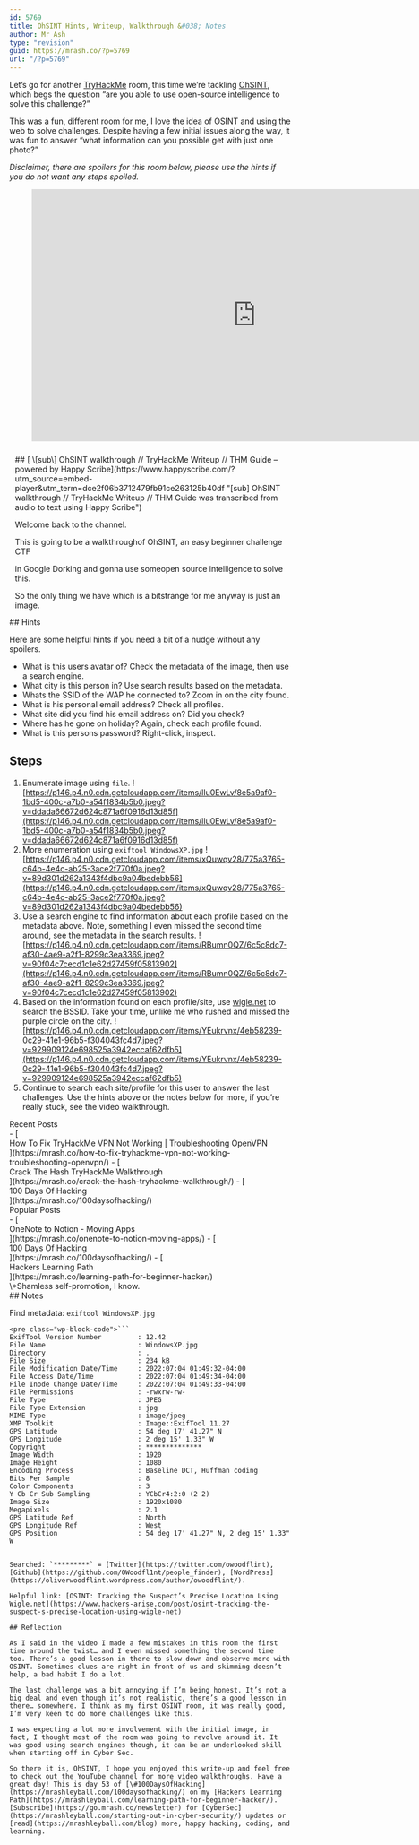 ```yaml
---
id: 5769
title: OhSINT Hints, Writeup, Walkthrough &#038; Notes
author: Mr Ash
type: "revision"
guid: https://mrash.co/?p=5769
url: "/?p=5769"
---
```


Let’s go for another [TryHackMe](https://tryhackme.com/) room, this time we’re tackling [OhSINT](https://tryhackme.com/room/ohsint), which begs the question “are you able to use open-source intelligence to solve this challenge?”

This was a fun, different room for me, I love the idea of OSINT and using the web to solve challenges. Despite having a few initial issues along the way, it was fun to answer “what information can you possible get with just one photo?”

*Disclaimer, there are spoilers for this room below, please use the hints if you do not want any steps spoiled.*

<figure class="wp-block-embed is-type-video is-provider-youtube wp-block-embed-youtube wp-embed-aspect-16-9 wp-has-aspect-ratio"><div class="wp-block-embed__wrapper"><iframe allow="accelerometer; autoplay; clipboard-write; encrypted-media; gyroscope; picture-in-picture" allowfullscreen="" frameborder="0" height="450" loading="lazy" src="https://www.youtube.com/embed/fCAunCYeq64?feature=oembed" title="OhSINT walkthrough // TryHackMe Writeup // THM Guide" width="800"></iframe></div></figure><div id="hs-embed-container" style="position:relative;display:flex;width:100%;height:300px;"><div id="hs-embed-placeholder" style="position:absolute;top:0;bottom:0;left:0;right:0;margin:10px;overflow:auto;font-size: 14px !important">## [ \[sub\] OhSINT walkthrough // TryHackMe Writeup // THM Guide – powered by Happy Scribe](https://www.happyscribe.com/?utm_source=embed-player&utm_term=dce2f06b3712479fb91ce263125b40df "[sub] OhSINT walkthrough // TryHackMe Writeup // THM Guide was transcribed from audio to text using Happy Scribe")

Welcome back to the channel.

This is going to be a walkthroughof OhSINT, an easy beginner challenge CTF

in Google Dorking and gonna use someopen source intelligence to solve this.

So the only thing we have which is a bitstrange for me anyway is just an image.

So we’re starting withan image and that’s it.

So there’s no box to virtual machineto start up or anything like that.

It’s all just the flaming thing.

So I’ve already downloaded it.

Not to ruin the surprise, but I haveactually gone through this box.

I know what’s up and I will explaina few things along the way.

So we’ll go ahead and download

that and we’ll give it a bit of an insect,a bit of a hover there.

What do we got?Windows XP, JPEG.

So by the untrained eye, we don’t haveanything here, no hidden imagery.

It looks just like a pretty basic image.

So we need to use somethingto assess this little closer.

So if we look at our hint here sowe’ve got our list of questions.

So a few questions.

What is the user’s avatar of?

What is this user’s avatar of?

So it makes zero sense.

So my first intuition was like,let’s just go find it first.

So it’s just on the desktop.

So is there anything unusual about it if

we just look at it and we can run fileagainst it and it is indeed a JPEG.

So the hint here is EXIF tool.

So when we look up EXIFtool we can find that.

This is a pretty popular command lineapplication, pearl library for metadata.

So I’m not an expert in this,

but I know when we take photosthat there is more data behind the photo

than just the photo itself,the pixels and whatnot.

So we can go ahead and sudo apt install

EXIF tool like so I’vealready got installed.

So once it’s installed we can just go

ahead and look at the manpage for that EXIF tool.

We can see here itread and write meta information in files.

So not just JPEGs but all files.

So yeah, there’s a lot that this thing cando, but we can go ahead and just run it

by default against our image thereand we get some information here.

So going through this, it’s reallya case of what sticks out at us.

Okay, so this is where wesort of take our time.

So version number of the tool,the file directory, things that we already

know, the permissions we could alreadysee that nothing really unique here.

Copyright.

Now, I must admit, when I first saw that,I did sort of skip over it.

And this is sort of what’s hard aboutgoing through this stuff is it’s not like

a video game where there will be a lightshining towards

somewhere that as the player weknow that we need to go that way.

We have to use somecritical thinking here.

I honestly skipped over this.

I just went, okay,I don’t know what that is.

It’s probably not too important.Kept looking.

I was like, okay, well,maybe we’ve got some GPS coordination.

Maybe we do something with that.

And maybe this coding baseline,maybe that’s something.

But then I thought back to copyright.

I’m like, you can just sortof whatever in a copyright.

I mean, you can manipulate allthis metadata input or whatever.

But I’m like, I don’t know,I think that this is the thing.

So let’s go ahead and justdo some Google dorking.

So you can see here I’ve alreadygone to these links and this is it.

This is open source intelligence.

And it took me a little bit to get my head

around to be honest, because Ithought we were going to stay here.

And this is what I’m used to,I’m used to cybersecurity.

I’m used to learning hackingin the terminal.

Like this is where we do stuff.

But open source intelligenceis using the Internet.

So this is kind of wildfor my little brain.

The next thing I made a mistake in when

going through this is Ionly looked at Twitter.

I just saw Twitter and I just assumedthat the rest were challenges.

I didn’t even look at these other two.

So learn from me and what my future self

will be better at is actually takingthe time to look at the search results.

So we can see here we have a Twitter

profile, then we have a WordPress.comblog and then we have a GitHub repo.

And then the giveaway is these are all

anything that says tryhack me or write up.

We can confidently say that these are

people have been looking up the Gmailand some spy talks, whatever that is.

Those are just write ups.

But our focus is on these three.And this is really cool.

I have seen this in other CTFs-

from watching John Hammond videosand other YouTubers and that

this is a part of the challenge wherewe’ll have fake

Twitter accounts or Facebook accountsthat we can go and try and hack.

Let’s look at these three in order.

And if we go back to whatis the user’s avatar of?

Pretty confident out of all of our three

accounts that we can focus on that theavatar is indeed of a C.A.T. Nice.

What city is this person in now?

Again, I made the mistake of not looking

at the other options that I justwas here and I was like, what?

Oh man.

I was looking at comments and there wassome like base 64 encoded comments.

I’m like, is this a part of it?

Don’t waste your time.

This is an easy challenge after all.

So I go to deep too fast.

It’s another thing.

So let’s just flick through.

So we’ve got on this one.

I’m in New York right now,

so I will update the siteright away with new photos.

Okay, so we’ve gotHello Worlds from my house.

I can get free WiFi, and we have some sort

of MAC address lookingthing back on Twitter.

So this isn’t helping.

We can see here that they are in New York,

but our question is,what city is the person in?

It could be New York.I’m just playing.

I know it’s not.

So let’s go ahead and look over hereat the GitHub repo.

And we can see that this is the only

repo that I have, is this people finder,which I think is in spirits.

Hi, I’m from London.

That is what we’re after now,

this next one, and I got a story,BSSID plus wiggle.

Net.So this was totally new to me.

Let’s just go check out Wiggle.Net.

If we look here, we do havesome more information.

This is linking to our Twitter,talking about photos.

And here, email me if you want.

Before we go down that rabbit hole,

let’s just go over Ispelled it wrong, didn’t I?

Let’s just look up wiggle.There we go.

What’s the SSID of the WAPhe connected to.

So we need to use this website.

Okay, you will need to make an accountin order to Wiggle work,

and you do not need to use youractual personal information.

You can just go aheadand use whatever you want.

So the idea here is we have this hint,

this BSSID, which I did look up whatit stood for and I can’t remember.

But we can use this MAC addresslooking thing, put it in here.

As you can see, my other attempts paste

that in and we can querythe database to find where he’s at.

This is where I had the issue.

So if we sort of look around

the map didn’t really takeme anywhere straight away.

I can’t actually see anything on the map.

There is something in London.

And I must admit, this didnot work out well for me.

When I first did this, I punchedit in and I didn’t see anything.

And I didn’t take my timelooking around the map.

And I must admit,

it stands out now because Iknow what I’m looking for.

But if you tried this like me,

don’t feel silly that you didn’tsee it or it didn’t work.

So we can see here that this MAC address

actually does come up on theirdatabase, which is just nuts.

I was reading an article about thiswebsite, and it’s kind of crazy.

Okay, so this is actually new territory.

I don’t know how to what is the SSIDof the WAP he connected to?

So can I interact with this?

There is a name.

There is a name.

It’s very small.

I definitely didn’t copy this the first

time of the wireless accesspoint that he connected to.

So what’s his personal address?

So, we can find that out ifwe go back to his GitHub.

Interestingly enough,

if we actually go to his pull requests,there’s pull request here of that README

file where he’s added,messaged me on Twitter for my email.

Probably not a good ideato give out publicly.

We can see.

I’m a little confusedbecause it’s got it here.

So the pull request was made meaning,

but he committed it, but he didn’t,like, push it to the master branch.

So that’s why we don’t see thisgreen message instead, we still see.

I think that’s how GitHub works.

Bit of an interesting thing,just I found from poking around.

So what site did you findhis email address on?

So we found it on GitHub.

Where has he gone on holiday?

So if we go back here I’min New York right now.

New York.Oops.

You can paste it in there.

It’s all pretty straightforward.

And what is this person’s password?

Okay.

I had some issues with this room.

Like, this didn’t work for methe first time because I was silly.

It annoyed me a little bit,if I’m being really honest.

I only found this from lookingat another write up.

So if we use our inspect and we can hover

over, we can see that there is a blankarea here and indeed,

there is just a like,if we just change this to #000000

we can see here that the textis actually on the website.

It was just hidden.

So in one way, that’s cool.

Like a little thing like,

make sure you look around and inspectpeople’s websites,

you might find something like this,but at the same time, who does this?

I think that’s what sortof annoyed me about this.

I would have never, ever, ever found this.

I don’t think I would have ever found it.

Some part of me thinks I would have,

but another part of me is like,I wouldn’t have looked there because I

guess in my head,who puts a password on the front?

I don’t know.

I guess I’m probably just missedthe reason that it’s just a bit of fun.

It’s not supposed to be like,

super serious,but I guess that’s just my brain.

And I think it was really from when things

went wrong on the wiggle.net for me thatit sort of all started to spiral apart.

So I didn’t have the bestexperience with OhSINT.

I don’t think that’s at the faultof the TryHackMe or the creator.

I think it’s just more me.

But anyway, that was my experience.

It was fun to go through the first time,even though it was quite infuriating,

but I much prefer going through a secondtime and sharing it in this format.

This was much better.

It was nice when things actuallyworked out and getting to show you.

So I hope you enjoyed.

This has been OhSTIN from TryHackMe.

Go show some love to the creatorand the community.

I hope you enjoyed this video.

If you found it helpful,please let me know.

Leaving us comments.

It does help me.

It’s very motivating to see somepositive comments in the description.

If you have any feedback,like if I’ve done anything different

to you or anything like that, I’m alwayskeen to improve, so that would be great.

And the last thing for me is I havea monthly newsletter that I thought I

would let youknow about and let you in on.

If you want to, there’s a link below where

it’s just a littlefriendly monthly update.

And I still have to write last month’s.

But yeah, I’m usually on to it.

Anyway, that has been the video.Enjoy.

</div><div class="hs-embed" data-hide_video="true" data-id="dce2f06b3712479fb91ce263125b40df" data-private_text="true"></div><script>
var js=document.createElement('script');js.type='text/javascript';js.async=true;js.src='https://embed.happyscribe.co/main.js';document.head.appendChild(js);
</script></div><style type="text/css"> ._h1s512 { white-space: nowrap; } </style>## Hints

Here are some helpful hints if you need a bit of a nudge without any spoilers.

- What is this users avatar of? Check the metadata of the image, then use a search engine.
- What city is this person in? Use search results based on the metadata.
- Whats the SSID of the WAP he connected to? Zoom in on the city found.
- What is his personal email address? Check all profiles.
- What site did you find his email address on? Did you check?
- Where has he gone on holiday? Again, check each profile found.
- What is this persons password? Right-click, inspect.

## Steps

1. Enumerate image using `file`. ![https://p146.p4.n0.cdn.getcloudapp.com/items/llu0EwLv/8e5a9af0-1bd5-400c-a7b0-a54f1834b5b0.jpeg?v=ddada66672d624c871a6f0916d13d85f](https://p146.p4.n0.cdn.getcloudapp.com/items/llu0EwLv/8e5a9af0-1bd5-400c-a7b0-a54f1834b5b0.jpeg?v=ddada66672d624c871a6f0916d13d85f)
2. More enumeration using `exiftool WindowsXP.jpg` ![https://p146.p4.n0.cdn.getcloudapp.com/items/xQuwqv28/775a3765-c64b-4e4c-ab25-3ace2f770f0a.jpeg?v=89d301d262a1343f4dbc9a04bedebb56](https://p146.p4.n0.cdn.getcloudapp.com/items/xQuwqv28/775a3765-c64b-4e4c-ab25-3ace2f770f0a.jpeg?v=89d301d262a1343f4dbc9a04bedebb56)
3. Use a search engine to find information about each profile based on the metadata above. Note, something I even missed the second time around, see the metadata in the search results. ![https://p146.p4.n0.cdn.getcloudapp.com/items/RBumn0QZ/6c5c8dc7-af30-4ae9-a2f1-8299c3ea3369.jpeg?v=90f04c7cecd1c1e62d27459f05813902](https://p146.p4.n0.cdn.getcloudapp.com/items/RBumn0QZ/6c5c8dc7-af30-4ae9-a2f1-8299c3ea3369.jpeg?v=90f04c7cecd1c1e62d27459f05813902)
4. Based on the information found on each profile/site, use [wigle.net](http://wigle.net) to search the BSSID. Take your time, unlike me who rushed and missed the purple circle on the city. ![https://p146.p4.n0.cdn.getcloudapp.com/items/YEukrvnx/4eb58239-0c29-41e1-96b5-f304043fc4d7.jpeg?v=929909124e698525a3942eccaf62dfb5](https://p146.p4.n0.cdn.getcloudapp.com/items/YEukrvnx/4eb58239-0c29-41e1-96b5-f304043fc4d7.jpeg?v=929909124e698525a3942eccaf62dfb5)
5. Continue to search each site/profile for this user to answer the last challenges. Use the hints above or the notes below for more, if you’re really stuck, see the video walkthrough.

<div class="elementor elementor-5483" data-elementor-id="5483" data-elementor-type="section"><div class="elementor-section-wrap"> <section class="elementor-section elementor-top-section elementor-element elementor-element-32d8c94 elementor-section-boxed elementor-section-height-default elementor-section-height-default" data-element_type="section" data-id="32d8c94" data-particle-mobile-disabled="false" data-particle_enable="false" data-settings="{"ekit_has_onepagescroll_dot":"yes"}"><div class="elementor-container elementor-column-gap-default"><div class="elementor-row"><div class="elementor-column elementor-col-100 elementor-top-column elementor-element elementor-element-5e7c56e" data-element_type="column" data-id="5e7c56e"><div class="elementor-column-wrap elementor-element-populated"><div class="elementor-widget-wrap"> <section class="elementor-section elementor-inner-section elementor-element elementor-element-fc64076 elementor-section-boxed elementor-section-height-default elementor-section-height-default" data-element_type="section" data-id="fc64076" data-particle-mobile-disabled="false" data-particle_enable="false" data-settings="{"ekit_has_onepagescroll_dot":"yes"}"><div class="elementor-container elementor-column-gap-no"><div class="elementor-row"><div class="elementor-column elementor-col-100 elementor-inner-column elementor-element elementor-element-f7d6b37" data-element_type="column" data-id="f7d6b37"><div class="elementor-column-wrap elementor-element-populated"><div class="elementor-widget-wrap"><div class="elementor-element elementor-element-4c75247 elementor-widget elementor-widget-text-editor" data-element_type="widget" data-id="4c75247" data-settings="{"ekit_we_effect_on":"none"}" data-widget_type="text-editor.default"><div class="elementor-widget-container"><div class="elementor-text-editor elementor-clearfix">Recent Posts

 </div> </div> </div><div class="elementor-element elementor-element-322ad34 elementor-widget elementor-widget-elementskit-post-list" data-element_type="widget" data-id="322ad34" data-settings="{"ekit_we_effect_on":"none"}" data-widget_type="elementskit-post-list.default"><div class="elementor-widget-container"><div class="ekit-wid-con">- [ <span class="elementor-icon-list-icon">  </span><div class="ekit_post_list_content_wraper"> <span class="elementor-icon-list-text">How To Fix TryHackMe VPN Not Working | Troubleshooting OpenVPN</span> </div> ](https://mrash.co/how-to-fix-tryhackme-vpn-not-working-troubleshooting-openvpn/)
- [ <span class="elementor-icon-list-icon">  </span><div class="ekit_post_list_content_wraper"> <span class="elementor-icon-list-text">Crack The Hash TryHackMe Walkthrough</span> </div> ](https://mrash.co/crack-the-hash-tryhackme-walkthrough/)
- [ <span class="elementor-icon-list-icon">  </span><div class="ekit_post_list_content_wraper"> <span class="elementor-icon-list-text">100 Days Of Hacking</span> </div> ](https://mrash.co/100daysofhacking/)
 
 </div> </div> </div> </div> </div> </div> </div> </div> </section> <section class="elementor-section elementor-inner-section elementor-element elementor-element-d91d33b elementor-section-boxed elementor-section-height-default elementor-section-height-default" data-element_type="section" data-id="d91d33b" data-particle-mobile-disabled="false" data-particle_enable="false" data-settings="{"ekit_has_onepagescroll_dot":"yes"}"><div class="elementor-container elementor-column-gap-no"><div class="elementor-row"><div class="elementor-column elementor-col-100 elementor-inner-column elementor-element elementor-element-6dee180" data-element_type="column" data-id="6dee180"><div class="elementor-column-wrap elementor-element-populated"><div class="elementor-widget-wrap"><div class="elementor-element elementor-element-7acfc36 elementor-widget elementor-widget-text-editor" data-element_type="widget" data-id="7acfc36" data-settings="{"ekit_we_effect_on":"none"}" data-widget_type="text-editor.default"><div class="elementor-widget-container"><div class="elementor-text-editor elementor-clearfix">Popular Posts

 </div> </div> </div><div class="elementor-element elementor-element-7b9396d elementor-widget elementor-widget-elementskit-post-list" data-element_type="widget" data-id="7b9396d" data-settings="{"ekit_we_effect_on":"none"}" data-widget_type="elementskit-post-list.default"><div class="elementor-widget-container"><div class="ekit-wid-con">- [ <span class="elementor-icon-list-icon">  </span><div class="ekit_post_list_content_wraper"> <span class="elementor-icon-list-text">OneNote to Notion - Moving Apps</span> </div> ](https://mrash.co/onenote-to-notion-moving-apps/)
- [ <span class="elementor-icon-list-icon">  </span><div class="ekit_post_list_content_wraper"> <span class="elementor-icon-list-text">100 Days Of Hacking</span> </div> ](https://mrash.co/100daysofhacking/)
- [ <span class="elementor-icon-list-icon">  </span><div class="ekit_post_list_content_wraper"> <span class="elementor-icon-list-text">Hackers Learning Path</span> </div> ](https://mrash.co/learning-path-for-beginner-hacker/)
 
 </div> </div> </div> </div> </div> </div> </div> </div> </section><div class="elementor-element elementor-element-2763e2a elementor-widget elementor-widget-text-editor" data-element_type="widget" data-id="2763e2a" data-settings="{"ekit_we_effect_on":"none"}" data-widget_type="text-editor.default"><div class="elementor-widget-container"><div class="elementor-text-editor elementor-clearfix">\*Shamless self-promotion, I know.

 </div> </div> </div> </div> </div> </div> </div> </div> </section> </div> </div>## Notes

Find metadata: `exiftool WindowsXP.jpg`

```
<pre class="wp-block-code">```
ExifTool Version Number         : 12.42
File Name                       : WindowsXP.jpg
Directory                       : .
File Size                       : 234 kB
File Modification Date/Time     : 2022:07:04 01:49:32-04:00
File Access Date/Time           : 2022:07:04 01:49:34-04:00
File Inode Change Date/Time     : 2022:07:04 01:49:33-04:00
File Permissions                : -rwxrw-rw-
File Type                       : JPEG
File Type Extension             : jpg
MIME Type                       : image/jpeg
XMP Toolkit                     : Image::ExifTool 11.27
GPS Latitude                    : 54 deg 17' 41.27" N
GPS Longitude                   : 2 deg 15' 1.33" W
Copyright                       : **************
Image Width                     : 1920
Image Height                    : 1080
Encoding Process                : Baseline DCT, Huffman coding
Bits Per Sample                 : 8
Color Components                : 3
Y Cb Cr Sub Sampling            : YCbCr4:2:0 (2 2)
Image Size                      : 1920x1080
Megapixels                      : 2.1
GPS Latitude Ref                : North
GPS Longitude Ref               : West
GPS Position                    : 54 deg 17' 41.27" N, 2 deg 15' 1.33" W

```
```

Searched: `*********` = [Twitter](https://twitter.com/owoodflint), [Github](https://github.com/OWoodfl1nt/people_finder), [WordPress](https://oliverwoodflint.wordpress.com/author/owoodflint/).

Helpful link: [OSINT: Tracking the Suspect’s Precise Location Using Wigle.net](https://www.hackers-arise.com/post/osint-tracking-the-suspect-s-precise-location-using-wigle-net)

## Reflection

As I said in the video I made a few mistakes in this room the first time around the twist… and I even missed something the second time too. There’s a good lesson in there to slow down and observe more with OSINT. Sometimes clues are right in front of us and skimming doesn’t help, a bad habit I do a lot.

The last challenge was a bit annoying if I’m being honest. It’s not a big deal and even though it’s not realistic, there’s a good lesson in there… somewhere. I think as my first OSINT room, it was really good, I’m very keen to do more challenges like this.

I was expecting a lot more involvement with the initial image, in fact, I thought most of the room was going to revolve around it. It was good using search engines though, it can be an underlooked skill when starting off in Cyber Sec.

So there it is, OhSINT, I hope you enjoyed this write-up and feel free to check out the YouTube channel for more video walkthroughs. Have a great day! This is day 53 of [\#100DaysOfHacking](https://mrashleyball.com/100daysofhacking/) on my [Hackers Learning Path](https://mrashleyball.com/learning-path-for-beginner-hacker/). [Subscribe](https://go.mrash.co/newsletter) for [CyberSec](https://mrashleyball.com/starting-out-in-cyber-security/) updates or [read](https://mrashleyball.com/blog) more, happy hacking, coding, and learning.